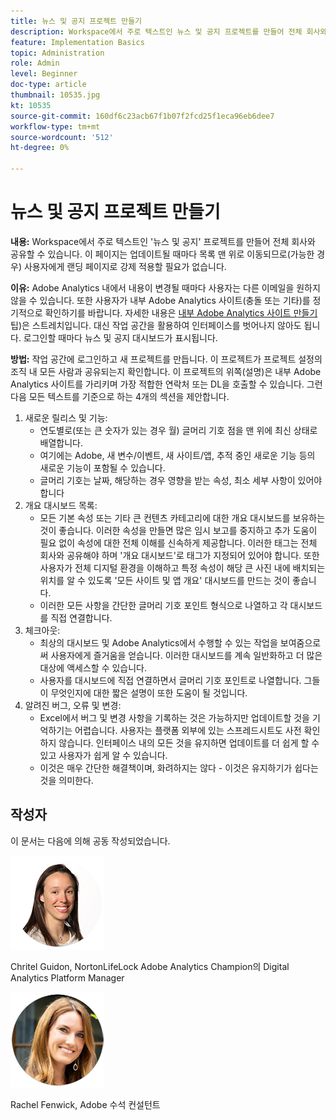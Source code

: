 ```yaml
---
title: 뉴스 및 공지 프로젝트 만들기
description: Workspace에서 주로 텍스트인 뉴스 및 공지 프로젝트를 만들어 전체 회사와 공유할 수 있습니다.
feature: Implementation Basics
topic: Administration
role: Admin
level: Beginner
doc-type: article
thumbnail: 10535.jpg
kt: 10535
source-git-commit: 160df6c23acb67f1b07f2fcd25f1eca96eb6dee7
workflow-type: tm+mt
source-wordcount: '512'
ht-degree: 0%

---
```



# 뉴스 및 공지 프로젝트 만들기

**내용:** Workspace에서 주로 텍스트인 &#39;뉴스 및 공지&#39; 프로젝트를 만들어 전체 회사와 공유할 수 있습니다. 이 페이지는 업데이트될 때마다 목록 맨 위로 이동되므로(가능한 경우) 사용자에게 랜딩 페이지로 강제 적용할 필요가 없습니다.

**이유:** Adobe Analytics 내에서 내용이 변경될 때마다 사용자는 다른 이메일을 원하지 않을 수 있습니다. 또한 사용자가 내부 Adobe Analytics 사이트(충돌 또는 기타)를 정기적으로 확인하기를 바랍니다. 자세한 내용은 [내부 Adobe Analytics 사이트 만들기](create-an-internal-adobe-analytics-site.md) 팁)은 스트레치입니다. 대신 작업 공간을 활용하여 인터페이스를 벗어나지 않아도 됩니다. 로그인할 때마다 뉴스 및 공지 대시보드가 표시됩니다.

**방법:** 작업 공간에 로그인하고 새 프로젝트를 만듭니다. 이 프로젝트가 프로젝트 설정의 조직 내 모든 사람과 공유되는지 확인합니다. 이 프로젝트의 위쪽(설명)은 내부 Adobe Analytics 사이트를 가리키며 가장 적합한 연락처 또는 DL을 호출할 수 있습니다. 그런 다음 모든 텍스트를 기준으로 하는 4개의 섹션을 제안합니다.
1. 새로운 릴리스 및 기능:
   * 연도별로(또는 큰 숫자가 있는 경우 월) 글머리 기호 점을 맨 위에 최신 상태로 배열합니다.
   * 여기에는 Adobe, 새 변수/이벤트, 새 사이트/앱, 추적 중인 새로운 기능 등의 새로운 기능이 포함될 수 있습니다.
   * 글머리 기호는 날짜, 해당하는 경우 영향을 받는 속성, 최소 세부 사항이 있어야 합니다
1. 개요 대시보드 목록:
   * 모든 기본 속성 또는 기타 큰 컨텐츠 카테고리에 대한 개요 대시보드를 보유하는 것이 좋습니다. 이러한 속성을 만들면 많은 임시 보고를 중지하고 추가 도움이 필요 없이 속성에 대한 전체 이해를 신속하게 제공합니다. 이러한 태그는 전체 회사와 공유해야 하며 &#39;개요 대시보드&#39;로 태그가 지정되어 있어야 합니다. 또한 사용자가 전체 디지털 환경을 이해하고 특정 속성이 해당 큰 사진 내에 배치되는 위치를 알 수 있도록 &#39;모든 사이트 및 앱 개요&#39; 대시보드를 만드는 것이 좋습니다.
   * 이러한 모든 사항을 간단한 글머리 기호 포인트 형식으로 나열하고 각 대시보드를 직접 연결합니다.
1. 체크아웃:
   * 최상의 대시보드 및 Adobe Analytics에서 수행할 수 있는 작업을 보여줌으로써 사용자에게 즐거움을 얻습니다. 이러한 대시보드를 계속 일반화하고 더 많은 대상에 액세스할 수 있습니다.
   * 사용자를 대시보드에 직접 연결하면서 글머리 기호 포인트로 나열합니다. 그들이 무엇인지에 대한 짧은 설명이 또한 도움이 될 것입니다.
1. 알려진 버그, 오류 및 변경:
   * Excel에서 버그 및 변경 사항을 기록하는 것은 가능하지만 업데이트할 것을 기억하기는 어렵습니다. 사용자는 플랫폼 외부에 있는 스프레드시트도 사전 확인하지 않습니다. 인터페이스 내의 모든 것을 유지하면 업데이트를 더 쉽게 할 수 있고 사용자가 쉽게 알 수 있습니다.
   * 이것은 매우 간단한 해결책이며, 화려하지는 않다 - 이것은 유지하기가 쉽다는 것을 의미한다.

## 작성자

이 문서는 다음에 의해 공동 작성되었습니다.

![크리스텔 구이돈](assets/Christel-Headshot-150.png)

Chritel Guidon, NortonLifeLock Adobe Analytics Champion의 Digital Analytics Platform Manager

![레이철 펜윅](assets/Rachel-Fenwick-150.png)

Rachel Fenwick, Adobe 수석 컨설턴트
